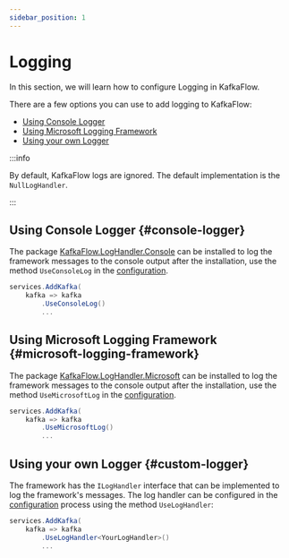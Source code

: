 ```yaml
---
sidebar_position: 1
---
```

# Logging

In this section, we will learn how to configure Logging in KafkaFlow.


There are a few options you can use to add logging to KafkaFlow:
  - [Using Console Logger](#console-logger)
  - [Using Microsoft Logging Framework](#microsoft-logging-framework)
  - [Using your own Logger](#custom-logger)

:::info

By default, KafkaFlow logs are ignored.
The default implementation is the `NullLogHandler`. 

:::

## Using Console Logger {#console-logger}

The package [KafkaFlow.LogHandler.Console](https://www.nuget.org/packages/KafkaFlow.LogHandler.Console/) can be installed to log the framework messages to the console output after the installation, use the method `UseConsoleLog` in the [configuration](../getting-started/configuration).

```csharp
services.AddKafka(
    kafka => kafka
        .UseConsoleLog()
        ...
```

## Using Microsoft Logging Framework {#microsoft-logging-framework}

The package [KafkaFlow.LogHandler.Microsoft](https://www.nuget.org/packages/KafkaFlow.LogHandler.Microsoft/) can be installed to log the framework messages to the console output after the installation, use the method `UseMicrosoftLog` in the [configuration](../getting-started/configuration).

```csharp
services.AddKafka(
    kafka => kafka
        .UseMicrosoftLog()
        ...
```

## Using your own Logger {#custom-logger}

The framework has the `ILogHandler` interface that can be implemented to log the framework's messages. The log handler can be configured in the [configuration](../getting-started/configuration) process using the method `UseLogHandler`:

```csharp
services.AddKafka(
    kafka => kafka
        .UseLogHandler<YourLogHandler>()
        ...
```
